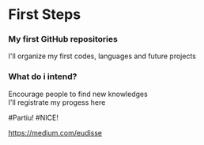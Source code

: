 # First Steps

### My first GitHub repositories 
I'll organize my first codes, languages and future projects

### What do i intend?

Encourage people to find new knowledges <br>
I'll registrate my progess here


#Partiu!
#NICE!

https://medium.com/eudisse
